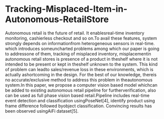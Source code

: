 # Tracking-Misplaced-Item-in-Autonomous-RetailStore


Autonomous retail is the future of retail. It enablesreal-time  inventory  monitoring,  cashierless  checkout  and  so  on.To  avail  these  features,  system  strongly  depends  on  informationfrom heterogeneous sensors in real-time. which introduces someuncharted problems among which our paper is going to addressone   of   them,   tracking   of   misplaced   inventory,   misplacementin  autonomous  retail  stores  is  presence  of  a  product  in  theshelf  where  it  is  not  intended  to  be  present  or  kept  in  theshelf  unknown  to  the  system.  This  kind  of  problem  can  leadto  sales/revenue  loss  in  these  environments,  which  is  actually  ashortcoming in the design. For the best of our knowledge, thereis  no  accurate/exclusive  method  to  address  this  problem  in  theautonomous  system.In this paper, we propose a computer vision based model whichcan  be  added  to  existing  autonomous  retail  pipeline  for  furtherverification,  also  can  be  used  as  full  phase  vision  based  retail.Pipeline includes real-time event detection and classification usingPoseNet[4],  identify  product  using  frame  difference  followed  byobject classification. Convincing results has been observed usingAiFi  dataset[5].
